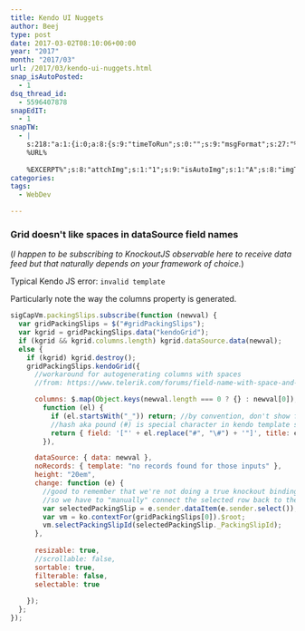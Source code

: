 ```yaml
---
title: Kendo UI Nuggets
author: Beej
type: post
date: 2017-03-02T08:10:06+00:00
year: "2017"
month: "2017/03"
url: /2017/03/kendo-ui-nuggets.html
snap_isAutoPosted:
  - 1
dsq_thread_id:
  - 5596407878
snapEdIT:
  - 1
snapTW:
  - |
    s:218:"a:1:{i:0;a:8:{s:9:"timeToRun";s:0:"";s:9:"msgFormat";s:27:"%TITLE%
    %URL%
    
    %EXCERPT%";s:8:"attchImg";s:1:"1";s:9:"isAutoImg";s:1:"A";s:8:"imgToUse";s:0:"";s:9:"isAutoURL";s:1:"A";s:8:"urlToUse";s:0:"";s:2:"do";i:0;}}";
categories:
tags:
  - WebDev

---
```

### Grid doesn't like spaces in dataSource field names

(_I happen to be subscribing to KnockoutJS observable here to receive data feed but that naturally depends on your framework of choice._)
  
Typical Kendo JS error: `invalid template`
  
Particularly note the way the columns property is generated.
  
```js
sigCapVm.packingSlips.subscribe(function (newval) {
  var gridPackingSlips = $("#gridPackingSlips");
  var kgrid = gridPackingSlips.data("kendoGrid");
  if (kgrid && kgrid.columns.length) kgrid.dataSource.data(newval);
  else {
    if (kgrid) kgrid.destroy();
    gridPackingSlips.kendoGrid({
      //workaround for autogenerating columns with spaces
      //from: https://www.telerik.com/forums/field-name-with-space-and-other-than-numeric-creating-issues-to-load-the-grid#23fk8zzWZkioYCn7Tr4xFg

      columns: $.map(Object.keys(newval.length === 0 ? {} : newval[0]),
        function (el) {
          if (el.startsWith("_")) return; //by convention, don't show fields startin with "_"
          //hash aka pound (#) is special character in kendo template syntax
          return { field: '["' + el.replace("#", "\#") + '"]', title: el }
        }), 

      dataSource: { data: newval },
      noRecords: { template: "no records found for those inputs" },
      height: "20em",
      change: function (e) {
        //good to remember that we're not doing a true knockout binding here vs setting the grid's dataSource.data property above
        //so we have to "manually" connect the selected row back to the viewmodel here
        var selectedPackingSlip = e.sender.dataItem(e.sender.select());
        var vm = ko.contextFor(gridPackingSlips[0]).$root;
        vm.selectPackingSlipId(selectedPackingSlip._PackingSlipId);
      },
              
      resizable: true,
      //scrollable: false,
      sortable: true,
      filterable: false,
      selectable: true
          
    });
  };
});
  
```